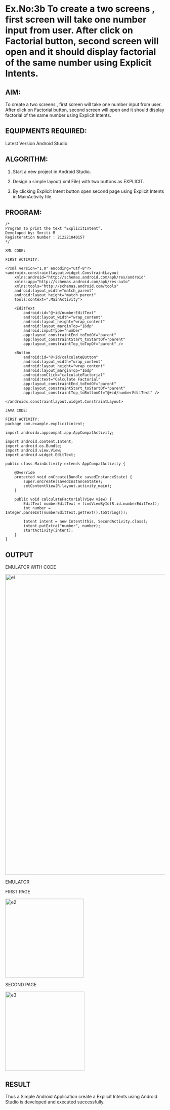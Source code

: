 # Ex.No:3b To create a two screens , first screen will take one number input from user. After click on Factorial button, second screen will open and it should display factorial of the same number using Explicit Intents.


## AIM:

To create a two screens , first screen will take one number input from user. After click on Factorial button, second screen will open and it should display factorial of the same number using Explicit Intents.


## EQUIPMENTS REQUIRED:

Latest Version Android Studio

## ALGORITHM:

1. Start a new project in Android Studio.

2. Design a simple layout(.xml File) with two buttons as EXPLICIT.

3. By clicking Explicit Intent button open second page using Explicit Intents in MainActivity file.

## PROGRAM:
```
/*
Program to print the text “ExplicitIntent”.
Developed by: Smriti M
Registeration Number : 212221040157
*/

XML CODE:

FIRST ACTIVITY:

<?xml version="1.0" encoding="utf-8"?>
<androidx.constraintlayout.widget.ConstraintLayout
    xmlns:android="http://schemas.android.com/apk/res/android"
    xmlns:app="http://schemas.android.com/apk/res-auto"
    xmlns:tools="http://schemas.android.com/tools"
    android:layout_width="match_parent"
    android:layout_height="match_parent"
    tools:context=".MainActivity">

    <EditText
        android:id="@+id/numberEditText"
        android:layout_width="wrap_content"
        android:layout_height="wrap_content"
        android:layout_marginTop="16dp"
        android:inputType="number"
        app:layout_constraintEnd_toEndOf="parent"
        app:layout_constraintStart_toStartOf="parent"
        app:layout_constraintTop_toTopOf="parent" />

    <Button
        android:id="@+id/calculateButton"
        android:layout_width="wrap_content"
        android:layout_height="wrap_content"
        android:layout_marginTop="16dp"
        android:onClick="calculateFactorial"
        android:text="Calculate Factorial"
        app:layout_constraintEnd_toEndOf="parent"
        app:layout_constraintStart_toStartOf="parent"
        app:layout_constraintTop_toBottomOf="@+id/numberEditText" />

</androidx.constraintlayout.widget.ConstraintLayout>

JAVA CODE:

FIRST ACTIVITY:
package com.example.explicitintent;

import androidx.appcompat.app.AppCompatActivity;

import android.content.Intent;
import android.os.Bundle;
import android.view.View;
import android.widget.EditText;

public class MainActivity extends AppCompatActivity {

    @Override
    protected void onCreate(Bundle savedInstanceState) {
        super.onCreate(savedInstanceState);
        setContentView(R.layout.activity_main);
    }

    public void calculateFactorial(View view) {
        EditText numberEditText = findViewById(R.id.numberEditText);
        int number = Integer.parseInt(numberEditText.getText().toString());

        Intent intent = new Intent(this, SecondActivity.class);
        intent.putExtra("number", number);
        startActivity(intent);
    }
}

```

## OUTPUT

EMULATOR WITH CODE


<img width="948" alt="e1" src="https://github.com/SmritiManikand/ExplicitIntent-MAD/assets/113674204/1b9ba5f9-b8e6-4fb9-8ebd-56dcb55292c9">


EMULATOR

FIRST PAGE


<img width="248" alt="e2" src="https://github.com/SmritiManikand/ExplicitIntent-MAD/assets/113674204/b57d88f5-242d-49cd-89a7-b32018abd458">


SECOND PAGE


<img width="250" alt="e3" src="https://github.com/SmritiManikand/ExplicitIntent-MAD/assets/113674204/23431b01-442c-472f-b75c-17fe7fa400a0">


## RESULT

Thus a Simple Android Application create a Explicit Intents using Android Studio is developed and executed successfully.


